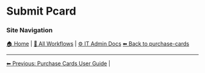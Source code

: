 # Submit Pcard

### Site Navigation
[🏠 Home](../../README.md) | [📂 All Workflows](../../users/users.md) | [⚙ IT Admin Docs](../../it-admins/README.md)
[⬅ Back to purchase-cards](../README.md)


<!-- description: Documentation about Submit Pcard for Your Organization. -->


---

[⬅ Previous: Purchase Cards User Guide](purchase-cards-user-guide.md) | 